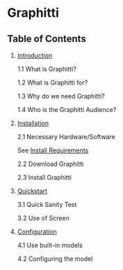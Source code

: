 # Graphitti

## Table of Contents

1. [Introduction](BGDocs/01_introduction.md)

   1.1 What is Graphitti?
   
   1.2 What is Graphitti for?
   
   1.3 Why do we need Graphitti?
   
   1.4 Who is the Graphitti Audience?

2. [Installation](BGDocs/02_installation.md)

   2.1 Necessary Hardware/Software
   
   See [Install Requirements](BGDocs/02a_installRequirements.md)
   
   2.2 Download Graphitti
   
   2.3 Install Graphitti

3. [Quickstart](BGDocs/03_quickstart.md)

   3.1 Quick Sanity Test
   
   3.2 Use of Screen

4. [Configuration](BGDocs/04_configuration.md)

   4.1 Use built-in models
   
   4.2 Configuring the model